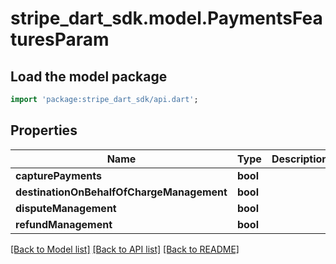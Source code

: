 # stripe_dart_sdk.model.PaymentsFeaturesParam

## Load the model package
```dart
import 'package:stripe_dart_sdk/api.dart';
```

## Properties
Name | Type | Description | Notes
------------ | ------------- | ------------- | -------------
**capturePayments** | **bool** |  | [optional] 
**destinationOnBehalfOfChargeManagement** | **bool** |  | [optional] 
**disputeManagement** | **bool** |  | [optional] 
**refundManagement** | **bool** |  | [optional] 

[[Back to Model list]](../README.md#documentation-for-models) [[Back to API list]](../README.md#documentation-for-api-endpoints) [[Back to README]](../README.md)


